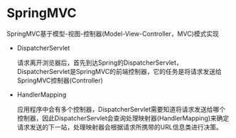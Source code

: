 # SpringMVC

SpringMVC基于模型-视图-控制器(Model-View-Controller，MVC)模式实现

- DispatcherServlet

  请求离开浏览器后，首先到达Spring的DispatcherServlet，DispatcherServlet是SpringMVC的前端控制器，它的任务是将请求发送给SpringMVC控制器(Controller)

- HandlerMapping

  应用程序中会有多个控制器，DispatcherServlet需要知道将请求发送给哪个控制器，因此DispatcherServlet会查询处理映射器(HandlerMapping)来确定请求发送的下一站，处理映射器会根据请求所携带的URL信息类进行决策。

